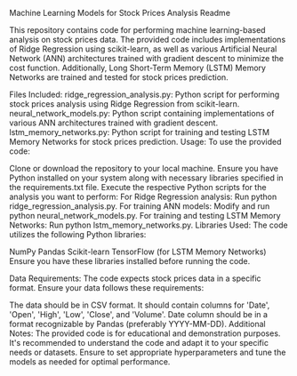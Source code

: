 Machine Learning Models for Stock Prices Analysis Readme

This repository contains code for performing machine learning-based analysis on stock prices data. The provided code includes implementations of Ridge Regression using scikit-learn, as well as various Artificial Neural Network (ANN) architectures trained with gradient descent to minimize the cost function. Additionally, Long Short-Term Memory (LSTM) Memory Networks are trained and tested for stock prices prediction.

Files Included:
ridge_regression_analysis.py: Python script for performing stock prices analysis using Ridge Regression from scikit-learn.
neural_network_models.py: Python script containing implementations of various ANN architectures trained with gradient descent.
lstm_memory_networks.py: Python script for training and testing LSTM Memory Networks for stock prices prediction.
Usage:
To use the provided code:

Clone or download the repository to your local machine.
Ensure you have Python installed on your system along with necessary libraries specified in the requirements.txt file.
Execute the respective Python scripts for the analysis you want to perform:
For Ridge Regression analysis: Run python ridge_regression_analysis.py.
For training ANN models: Modify and run python neural_network_models.py.
For training and testing LSTM Memory Networks: Run python lstm_memory_networks.py.
Libraries Used:
The code utilizes the following Python libraries:

NumPy
Pandas
Scikit-learn
TensorFlow (for LSTM Memory Networks)
Ensure you have these libraries installed before running the code.

Data Requirements:
The code expects stock prices data in a specific format. Ensure your data follows these requirements:

The data should be in CSV format.
It should contain columns for 'Date', 'Open', 'High', 'Low', 'Close', and 'Volume'.
Date column should be in a format recognizable by Pandas (preferably YYYY-MM-DD).
Additional Notes:
The provided code is for educational and demonstration purposes.
It's recommended to understand the code and adapt it to your specific needs or datasets.
Ensure to set appropriate hyperparameters and tune the models as needed for optimal performance.
